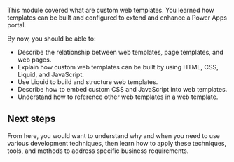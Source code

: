 This module covered what are custom web templates. You learned how templates can be built and configured to extend and enhance a Power Apps portal.  

By now, you should be able to: 

* Describe the relationship between web templates, page templates, and web pages.
* Explain how custom web templates can be built by using HTML, CSS, Liquid, and JavaScript.
* Use Liquid to build and structure web templates.
* Describe how to embed custom CSS and JavaScript into web templates.
* Understand how to reference other web templates in a web template.

## Next steps

From here, you would want to understand why and when you need to use various development techniques, then learn how to apply these techniques, tools, and methods to address specific business requirements.
